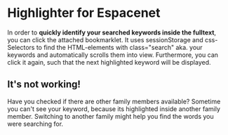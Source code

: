 # Highlighter for Espacenet

In order to **quickly identify your searched keywords inside the fulltext**, you can click the attached bookmarklet.
It uses sessionStorage and css-Selectors to find the HTML-elements with class="search" aka. your keywords and automatically scrolls them into view.
Furthermore, you can click it again, such that the next highlighted keyword will be displayed.

## It's not working!
Have you checked if there are other family members available?
Sometime you can't see your keyword, because its highlighted inside another family member. Switching to another family might help you find the words you were searching for.
